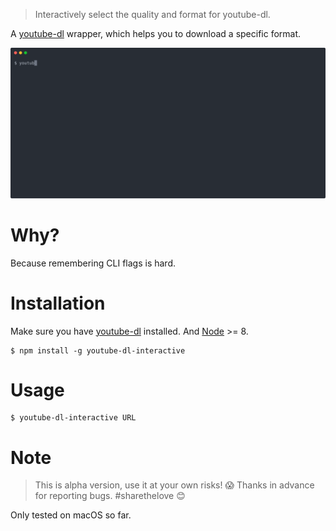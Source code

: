 > Interactively select the quality and format for youtube-dl.

A [youtube-dl](https://github.com/ytdl-org/youtube-dl) wrapper, which helps you to download a specific format. 


<p align="center">
  <img width="600" src="docs/demo.svg">
</p>




# Why?
Because remembering CLI flags is hard.  

# Installation

Make sure you have [youtube-dl](https://github.com/ytdl-org/youtube-dl) installed. And [Node](https://nodejs.org) >= 8. 

    $ npm install -g youtube-dl-interactive

# Usage

    $ youtube-dl-interactive URL

# Note 

> This is alpha version, use it at your own risks! 😱
> Thanks in advance for reporting bugs. #sharethelove 😊

Only tested on macOS so far. 
